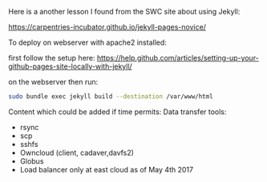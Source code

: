 Here is a another lesson I found from the SWC site about using Jekyll:

https://carpentries-incubator.github.io/jekyll-pages-novice/

To deploy on webserver with apache2 installed:

first follow the setup here:
https://help.github.com/articles/setting-up-your-github-pages-site-locally-with-jekyll/

on the webserver then run:

```bash
sudo bundle exec jekyll build --destination /var/www/html
```

Content which could be added if time permits:
Data transfer tools:
* rsync
* scp
* sshfs
* Owncloud (client, cadaver,davfs2)
* Globus
* Load balancer only at east cloud as of May 4th 2017



